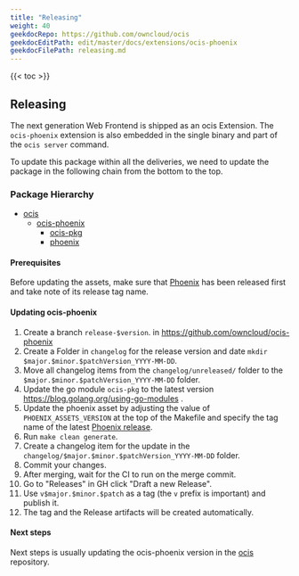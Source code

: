 ```yaml
---
title: "Releasing"
weight: 40
geekdocRepo: https://github.com/owncloud/ocis
geekdocEditPath: edit/master/docs/extensions/ocis-phoenix
geekdocFilePath: releasing.md
---
```


{{< toc >}}

## Releasing

The next generation Web Frontend is shipped as an ocis Extension. The `ocis-phoenix` extension is also embedded in the single binary and part of the `ocis server` command.

To update this package within all the deliveries, we need to update the package in the following chain from the bottom to the top.

### Package Hierarchy

- [ocis](https://githug.com/owncloud/ocis)
    - [ocis-phoenix](https://github.com/owncloud/ocis-phoenix)
      - [ocis-pkg](https://github.com/owncloud/ocis-pkg)
      - [phoenix](https://github.com/owncloud/phoenix)

#### Prerequisites

Before updating the assets, make sure that [Phoenix](https://github.com/owncloud/phoenix) has been released first
and take note of its release tag name.

#### Updating ocis-phoenix

1. Create a branch `release-$version`. in <https://github.com/owncloud/ocis-phoenix>
2. Create a Folder in `changelog` for the release version and date `mkdir $major.$minor.$patchVersion_YYYY-MM-DD`.
3. Move all changelog items from the `changelog/unreleased/` folder to the `$major.$minor.$patchVersion_YYYY-MM-DD` folder.
4. Update the go module `ocis-pkg` to the latest version <https://blog.golang.org/using-go-modules> .
5. Update the phoenix asset by adjusting the value of `PHOENIX_ASSETS_VERSION` at the top of the Makefile and specify the tag name of the latest [Phoenix release](https://github.com/owncloud/phoenix/tags).
6. Run `make clean generate`.
7. Create a changelog item for the update in the `changelog/$major.$minor.$patchVersion_YYYY-MM-DD` folder.
8. Commit your changes.
9. After merging, wait for the CI to run on the merge commit.
10. Go to "Releases" in GH click "Draft a new Release".
11. Use `v$major.$minor.$patch` as a tag (the `v` prefix is important) and publish it.
12. The tag and the Release artifacts will be created automatically.

#### Next steps

Next steps is usually updating the ocis-phoenix version in the [ocis](https://githug.com/owncloud/ocis) repository.

